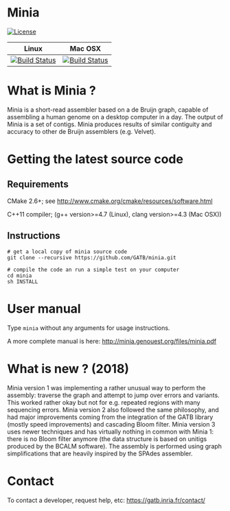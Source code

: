 # Minia 

[![License](http://img.shields.io/:license-affero-blue.svg)](http://www.gnu.org/licenses/agpl-3.0.en.html)

| **Linux** | **Mac OSX** |
|-----------|-------------|
[![Build Status](https://ci.inria.fr/gatb-core/view/Minia/job/tool-minia-build-debian7-64bits-gcc-4.7/badge/icon)](https://ci.inria.fr/gatb-core/view/Minia/job/tool-minia-build-debian7-64bits-gcc-4.7/) | [![Build Status](https://ci.inria.fr/gatb-core/view/Minia/job/tool-minia-build-macos-10.9.5-gcc-4.2.1/badge/icon)](https://ci.inria.fr/gatb-core/view/Minia/job/tool-minia-build-macos-10.9.5-gcc-4.2.1/)


# What is Minia ?

Minia is a short-read assembler based on a de Bruijn graph, capable of assembling a human genome on a desktop computer in a day. The output of Minia is a set of contigs. Minia produces results of similar contiguity and accuracy to other de Bruijn assemblers (e.g. Velvet).

# Getting the latest source code

## Requirements

CMake 2.6+; see http://www.cmake.org/cmake/resources/software.html

C++11 compiler; (g++ version>=4.7 (Linux), clang version>=4.3 (Mac OSX))

## Instructions

    # get a local copy of minia source code
    git clone --recursive https://github.com/GATB/minia.git
    
    # compile the code an run a simple test on your computer
    cd minia
    sh INSTALL

# User manual	 

Type `minia` without any arguments for usage instructions.

A more complete manual is here: http://minia.genouest.org/files/minia.pdf

# What is new ? (2018)

Minia version 1 was implementing a rather unusual way to perform the assembly: traverse the graph and attempt to jump over errors and variants. This worked rather okay but not for e.g. repeated regions with many sequencing errors. Minia version 2 also followed the same philosophy, and had major improvements coming from the integration of the GATB library (mostly speed improvements) and cascading Bloom filter.  Minia version 3 uses newer techniques and has virtually nothing in common with Minia 1: there is no Bloom filter anymore (the data structure is based on unitigs produced by the BCALM software). The assembly is performed using graph simplifications that are heavily inspired by the SPAdes assembler.


# Contact

To contact a developer, request help, etc: https://gatb.inria.fr/contact/
